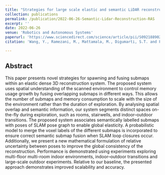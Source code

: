 ```yaml
---
title: "Strategies for large scale elastic and semantic LiDAR reconstruction"
collection: publications
permalink: /publication/2022-06-26-Semantic-Lidar-Reconstruction-RAS
excerpt: ''
date: 2022-06-26
venue: 'Robotics and Autonomous Systems'
paperurl: 'https://www.sciencedirect.com/science/article/pii/S0921889022001075'
citation: 'Wang, Y., Ramezani, M., Mattamala, M., Digumarti, S.T. and Fallon, M., 2022. &quot;Strategies for large scale elastic and semantic LiDAR reconstruction.&quot; <i>Robotics and Autonomous Systems</i>, 155, p.104185'

---
```

## Abstract
This paper presents novel strategies for spawning and fusing submaps within an elastic dense 3D reconstruction system. The proposed system uses spatial understanding of the scanned environment to control memory usage growth by fusing overlapping submaps in different ways. This allows the number of submaps and memory consumption to scale with the size of the environment rather than the duration of exploration. By analysing spatial overlap and semantic information, our system segments distinct spaces on-the-fly during exploration, such as rooms, stairwells, and indoor–outdoor transitions. The proposed system associates semantically labelled submaps with poses of SLAM pose graph to enable global elasticity. A probabilistic model to merge the voxel labels of the different submaps is incorporated to ensure correct semantic submap fusion when SLAM loop closures occur. Additionally, we present a new mathematical formulation of relative uncertainty between poses to improve the global consistency of the reconstruction. Performance is demonstrated using experiments exploring multi-floor multi-room indoor environments, indoor–outdoor transitions and large-scale outdoor experiments. Relative to our baseline, the presented approach demonstrates improved scalability and accuracy.